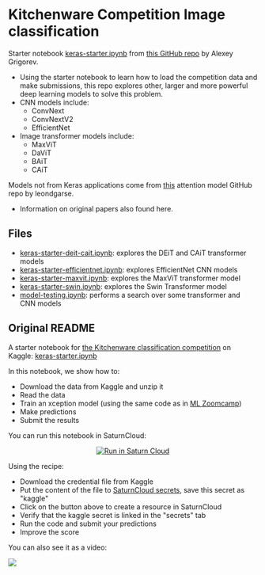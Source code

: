 # Kitchenware Competition Image classification

Starter notebook [keras-starter.ipynb](./keras-starter.ipynb) from [this GitHub repo](https://github.com/DataTalksClub/kitchenware-competition-starter) by Alexey Grigorev.

- Using the starter notebook to learn how to load the competition data and make submissions, this repo explores other, larger and more powerful deep learning models to solve this problem.
- CNN models include:
    - ConvNext
    - ConvNextV2
    - EfficientNet
- Image transformer models include:
    - MaxViT
    - DaViT
    - BAiT
    - CAiT

Models not from Keras applications come from [this](https://github.com/leondgarse/keras_cv_attention_models/tree/main/keras_cv_attention_models/beit) attention model GitHub repo by leondgarse.
- Information on original papers also found here.

## Files

- [keras-starter-deit-cait.ipynb](./keras-starter-deit-cait.ipynb): explores the DEiT and CAiT transformer models
- [keras-starter-efficientnet.ipynb](./keras-starter-efficientnet.ipynb): explores EfficientNet CNN models
- [keras-starter-maxvit.ipynb](./keras-starter-maxvit.ipynb): explores the MaxViT transformer model
- [keras-starter-swin.ipynb](./keras-starter-swin.ipynb): explores the Swin Transformer model
- [model-testing.ipynb](./model-testing.ipynb): performs a search over some transformer and CNN models

## Original README

A starter notebook for [the Kitchenware classification competition](https://www.kaggle.com/competitions/kitchenware-classification/) on Kaggle: [keras-starter.ipynb](keras-starter.ipynb)

In this notebook, we show how to:


- Download the data from Kaggle and unzip it
- Read the data
- Train an xception model (using the same code as in [ML Zoomcamp](http://mlzoomcamp.com))
- Make predictions
- Submit the results 

You can run this notebook in SaturnCloud:

<p align="center">
    <a href="https://app.community.saturnenterprise.io/dash/resources?recipeUrl=https://raw.githubusercontent.com/DataTalksClub/kitchenware-competition-starter/main/kitchenware-jupyter-recipe.json" target="_blank" rel="noopener">
        <img src="https://saturncloud.io/images/embed/run-in-saturn-cloud.svg" alt="Run in Saturn Cloud"/>
    </a>
</p>


Using the recipe:

- Download the credential file from Kaggle
- Put the content of the file to [SaturnCloud secrets](https://app.community.saturnenterprise.io/dash/o/community/secrets), save this secret as "kaggle" 
- Click on the button above to create a resource in SaturnCloud
- Verify that the kaggle secret is linked in the "secrets" tab
- Run the code and submit your predictions
- Improve the score

You can also see it as a video:


<a href="https://www.loom.com/share/c41e5691bd36414fa4df8de9c905cc58">
    <img src="https://user-images.githubusercontent.com/875246/206399525-097683c4-62bd-436b-815a-4ac8543502a9.png" />
</a>
